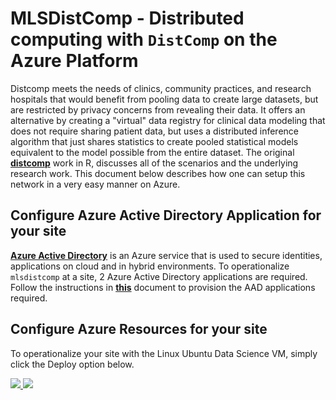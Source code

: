 # MLSDistComp - Distributed computing with `DistComp` on the Azure Platform

Distcomp meets the needs of clinics, community practices, and research hospitals that would benefit from pooling data to create large datasets,
but are restricted by privacy concerns from revealing their data. It offers an alternative by creating a "virtual" data registry
for clinical data modeling that does not require sharing patient data, but uses a distributed inference algorithm that just shares statistics to create pooled statistical models equivalent to the model
possible from the entire dataset.
    The original **[distcomp](https://cran.r-project.org/web/packages/distcomp/index.html)** work in R, discusses all of the scenarios and the underlying research work.
This document below describes how one can setup this network in a very easy manner on Azure.


## Configure Azure Active Directory Application for your site

**[Azure Active Directory](https://azure.microsoft.com/en-us/services/active-directory/)** is an Azure service that is used to secure identities, applications on cloud and in hybrid environments. To operationalize `mlsdistcomp` at a site, 2 Azure Active Directory applications are required. 
Follow the instructions in **[this](./README_AAD.md)** document to provision the AAD applications required.

## Configure Azure Resources for your site


To operationalize your site with the Linux Ubuntu Data Science VM, simply click the Deploy option below.

<a href="https://portal.azure.com/#create/Microsoft.Template/uri/https%3A%2F%2Fraw.githubusercontent.com%2Fkrishnand%2Fmlsdistcomp%2Fmaster%2Fazuredeploy.json" target="_blank">
    <img src="http://azuredeploy.net/deploybutton.png" />
</a>
<a href="http://armviz.io/#/?load=https%3A%2F%2Fraw.githubusercontent.com%2Fkrishnand%2Fmlsdistcomp%2Fmaster%2Fazuredeploy.json" target="_blank">
    <img src="http://armviz.io/visualizebutton.png"/>
</a>